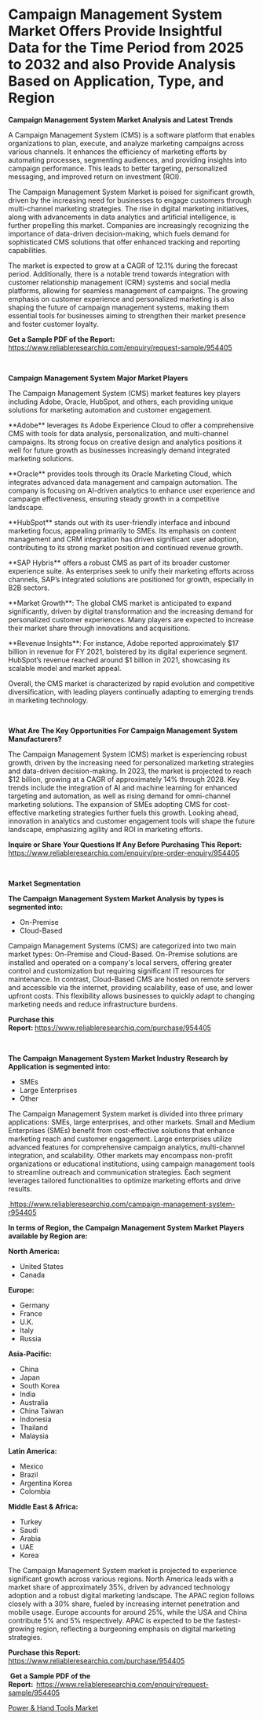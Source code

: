 <p><h1>Campaign Management System Market Offers Provide Insightful Data for the Time Period from 2025 to 2032 and also Provide Analysis Based on Application, Type, and Region</h1></p><p><strong>Campaign Management System Market Analysis and Latest Trends</strong></p>
<p><p>A Campaign Management System (CMS) is a software platform that enables organizations to plan, execute, and analyze marketing campaigns across various channels. It enhances the efficiency of marketing efforts by automating processes, segmenting audiences, and providing insights into campaign performance. This leads to better targeting, personalized messaging, and improved return on investment (ROI).</p><p>The Campaign Management System Market is poised for significant growth, driven by the increasing need for businesses to engage customers through multi-channel marketing strategies. The rise in digital marketing initiatives, along with advancements in data analytics and artificial intelligence, is further propelling this market. Companies are increasingly recognizing the importance of data-driven decision-making, which fuels demand for sophisticated CMS solutions that offer enhanced tracking and reporting capabilities.</p><p>The market is expected to grow at a CAGR of 12.1% during the forecast period. Additionally, there is a notable trend towards integration with customer relationship management (CRM) systems and social media platforms, allowing for seamless management of campaigns. The growing emphasis on customer experience and personalized marketing is also shaping the future of campaign management systems, making them essential tools for businesses aiming to strengthen their market presence and foster customer loyalty.</p></p>
<p><strong>Get a Sample PDF of the Report:&nbsp;</strong> <a href="https://www.reliableresearchiq.com/enquiry/request-sample/954405?utm_campaign=2282&utm_medium=2&utm_source=Github&utm_content=ia&utm_term=07032025&utm_id=campaign-management-system">https://www.reliableresearchiq.com/enquiry/request-sample/954405</a></p>
<p>&nbsp;</p>
<p><strong>Campaign Management System Major Market Players</strong></p>
<p><p>The Campaign Management System (CMS) market features key players including Adobe, Oracle, HubSpot, and others, each providing unique solutions for marketing automation and customer engagement.</p><p>**Adobe** leverages its Adobe Experience Cloud to offer a comprehensive CMS with tools for data analysis, personalization, and multi-channel campaigns. Its strong focus on creative design and analytics positions it well for future growth as businesses increasingly demand integrated marketing solutions.</p><p>**Oracle** provides tools through its Oracle Marketing Cloud, which integrates advanced data management and campaign automation. The company is focusing on AI-driven analytics to enhance user experience and campaign effectiveness, ensuring steady growth in a competitive landscape.</p><p>**HubSpot** stands out with its user-friendly interface and inbound marketing focus, appealing primarily to SMEs. Its emphasis on content management and CRM integration has driven significant user adoption, contributing to its strong market position and continued revenue growth.</p><p>**SAP Hybris** offers a robust CMS as part of its broader customer experience suite. As enterprises seek to unify their marketing efforts across channels, SAP’s integrated solutions are positioned for growth, especially in B2B sectors.</p><p>**Market Growth**: The global CMS market is anticipated to expand significantly, driven by digital transformation and the increasing demand for personalized customer experiences. Many players are expected to increase their market share through innovations and acquisitions.</p><p>**Revenue Insights**: For instance, Adobe reported approximately $17 billion in revenue for FY 2021, bolstered by its digital experience segment. HubSpot’s revenue reached around $1 billion in 2021, showcasing its scalable model and market appeal.</p><p>Overall, the CMS market is characterized by rapid evolution and competitive diversification, with leading players continually adapting to emerging trends in marketing technology.</p></p>
<p>&nbsp;</p>
<p><strong>What Are The Key Opportunities For Campaign Management System Manufacturers?</strong></p>
<p><p>The Campaign Management System (CMS) market is experiencing robust growth, driven by the increasing need for personalized marketing strategies and data-driven decision-making. In 2023, the market is projected to reach $12 billion, growing at a CAGR of approximately 14% through 2028. Key trends include the integration of AI and machine learning for enhanced targeting and automation, as well as rising demand for omni-channel marketing solutions. The expansion of SMEs adopting CMS for cost-effective marketing strategies further fuels this growth. Looking ahead, innovation in analytics and customer engagement tools will shape the future landscape, emphasizing agility and ROI in marketing efforts.</p></p>
<p><strong>Inquire or Share Your Questions If Any Before Purchasing This Report:</strong> <a href="https://www.reliableresearchiq.com/enquiry/pre-order-enquiry/954405?utm_campaign=2282&utm_medium=2&utm_source=Github&utm_content=ia&utm_term=07032025&utm_id=campaign-management-system">https://www.reliableresearchiq.com/enquiry/pre-order-enquiry/954405</a></p>
<p>&nbsp;</p>
<p><strong>Market Segmentation</strong></p>
<p><strong>The Campaign Management System Market Analysis by types is segmented into:</strong></p>
<p><ul><li>On-Premise</li><li>Cloud-Based</li></ul></p>
<p><p>Campaign Management Systems (CMS) are categorized into two main market types: On-Premise and Cloud-Based. On-Premise solutions are installed and operated on a company's local servers, offering greater control and customization but requiring significant IT resources for maintenance. In contrast, Cloud-Based CMS are hosted on remote servers and accessible via the internet, providing scalability, ease of use, and lower upfront costs. This flexibility allows businesses to quickly adapt to changing marketing needs and reduce infrastructure burdens.</p></p>
<p><strong>Purchase this Report:&nbsp;</strong><a href="https://www.reliableresearchiq.com/purchase/954405?utm_campaign=2282&utm_medium=2&utm_source=Github&utm_content=ia&utm_term=07032025&utm_id=campaign-management-system">https://www.reliableresearchiq.com/purchase/954405</a></p>
<p>&nbsp;</p>
<p><strong>The Campaign Management System Market Industry Research by Application is segmented into:</strong></p>
<p><ul><li>SMEs</li><li>Large Enterprises</li><li>Other</li></ul></p>
<p><p>The Campaign Management System market is divided into three primary applications: SMEs, large enterprises, and other markets. Small and Medium Enterprises (SMEs) benefit from cost-effective solutions that enhance marketing reach and customer engagement. Large enterprises utilize advanced features for comprehensive campaign analytics, multi-channel integration, and scalability. Other markets may encompass non-profit organizations or educational institutions, using campaign management tools to streamline outreach and communication strategies. Each segment leverages tailored functionalities to optimize marketing efforts and drive results.</p></p>
<p><a href="https://www.reliableresearchiq.com/campaign-management-system-r954405?utm_campaign=2282&utm_medium=2&utm_source=Github&utm_content=ia&utm_term=07032025&utm_id=campaign-management-system">&nbsp;https://www.reliableresearchiq.com/campaign-management-system-r954405</a></p>
<p><strong>In terms of Region, the Campaign Management System Market Players available by Region are:</strong></p>
<p>
    <p> <strong> North America: </strong>
        <ul>
            <li>United States</li>
            <li>Canada</li>
        </ul>
        </p> 
    <p> <strong> Europe: </strong>
        <ul>
            <li>Germany</li>
            <li>France</li>
            <li>U.K.</li>
            <li>Italy</li>
            <li>Russia</li>
        </ul>
        </p> 
    <p> <strong> Asia-Pacific: </strong>
        <ul>
            <li>China</li>
            <li>Japan</li>
            <li>South Korea</li>
            <li>India</li>
            <li>Australia</li>
            <li>China Taiwan</li>
            <li>Indonesia</li>
            <li>Thailand</li>
            <li>Malaysia</li>
        </ul>
        </p> 
    <p> <strong> Latin America: </strong>
        <ul>
            <li>Mexico</li>
            <li>Brazil</li>
            <li>Argentina Korea</li>
            <li>Colombia</li>
        </ul>
        </p> 
    <p> <strong> Middle East & Africa: </strong>
        <ul>
            <li>Turkey</li>
            <li>Saudi</li>
            <li>Arabia</li>
            <li>UAE</li>
            <li>Korea</li>
        </ul>
    </p>
    </p>
<p><p>The Campaign Management System market is projected to experience significant growth across various regions. North America leads with a market share of approximately 35%, driven by advanced technology adoption and a robust digital marketing landscape. The APAC region follows closely with a 30% share, fueled by increasing internet penetration and mobile usage. Europe accounts for around 25%, while the USA and China contribute 5% and 5% respectively. APAC is expected to be the fastest-growing region, reflecting a burgeoning emphasis on digital marketing strategies.</p></p>
<p><strong>Purchase this Report: </strong><a href="https://www.reliableresearchiq.com/purchase/954405?utm_campaign=2282&utm_medium=2&utm_source=Github&utm_content=ia&utm_term=07032025&utm_id=campaign-management-system">https://www.reliableresearchiq.com/purchase/954405</a></p>
<p>&nbsp;<strong>Get a Sample PDF of the Report:&nbsp;&nbsp;</strong><a href="https://www.reliableresearchiq.com/enquiry/request-sample/954405?utm_campaign=2282&utm_medium=2&utm_source=Github&utm_content=ia&utm_term=07032025&utm_id=campaign-management-system">https://www.reliableresearchiq.com/enquiry/request-sample/954405</a></p>
<p><strong></strong></p>
<p><p><a href="https://github.com/angelajermaine/Market-Research-Report-List-6/blob/main/power-hand-tools-market.md?utm_campaign=2282&utm_medium=2&utm_source=Github&utm_content=ia&utm_term=07032025&utm_id=campaign-management-system">Power & Hand Tools Market</a></p></p>